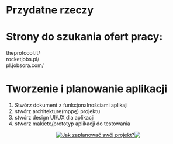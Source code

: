 <h1>Przydatne rzeczy</h1>

# Strony do szukania ofert pracy:
theprotocol.it/ <br>
rocketjobs.pl/ <br>
pl.jobsora.com/ <br>

# Tworzenie i planowanie aplikacji
1. Stwórz dokument z funkcjonalnościami aplikaji
2. stwórz architekture(mppę) projektu
3. stwórz design UI/UX dla aplikacji
4. stworz makiete/prototyp aplikacji do testowania
<p>
  <div style="display: flex; justify-content: center;">
    <img src="https://em-content.zobj.net/content/2020/04/05/yt.png">
    <a target="_blank" href="https://www.youtube.com/watch?v=W8smyf1eHFk" >Jak zaplanować swój projekt?</a>
    <img src="https://em-content.zobj.net/content/2020/04/05/yt.png">
  </div>
</p>

